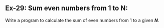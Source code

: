 ## Ex-29: Sum even numbers from 1 to N:  

 Write a program to calculate the sum of even numbers from 1 to a given ***N***.